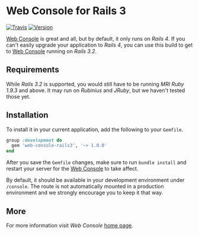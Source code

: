 Web Console for Rails 3
=======================

[![Travis](https://travis-ci.org/gsamokovarov/web-console-rails3.png)](https://travis-ci.org/gsamokovarov/web-console-rails3) [![Version](https://badge.fury.io/rb/web-console-rails3.png)](http://badge.fury.io/rb/web-console-rails3)

[Web Console] is great and all, but by default, it only runs on _Rails 4_. If
you can't easily upgrade your application to _Rails 4_, you can use this build
to get to [Web Console] running on _Rails 3.2_.

Requirements
------------

While _Rails 3.2_ is supported, you would still have to be running _MRI Ruby
1.9.3_ and above. It may run on _Rubinius_ and _JRuby_, but we haven't tested
those yet.

Installation
------------

To install it in your current application, add the following to your `Gemfile`.

```ruby
group :development do
  gem 'web-console-rails3', '~> 1.0.0'
end
```

After you save the `Gemfile` changes, make sure to run `bundle install` and
restart your server for the [Web Console] to take affect.

By default, it should be available in your development environment under
`/console`. The route is not automatically mounted in a production environment
and we strongly encourage you to keep it that way.

More
----

For more information visit _Web Console_ [home page][Web Console].

  [Web Console]: https://github.com/gsamokovarov/web-console
